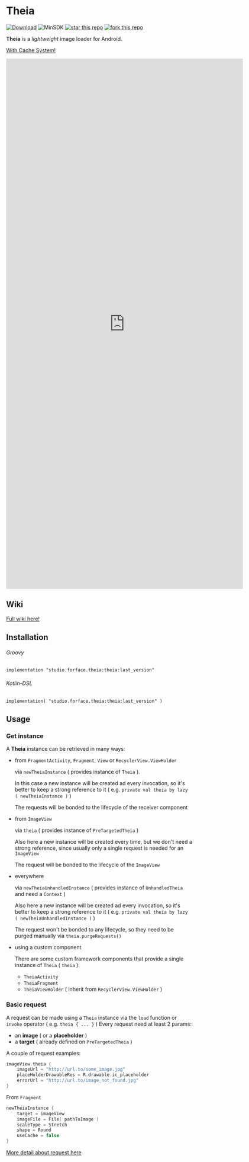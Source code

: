 # Theia

[![Download](https://api.bintray.com/packages/4face/Theia/studio.forface.theia/images/download.svg)](https://bintray.com/4face/Theia/studio.forface.theia/_latestVersion)  ![MinSDK](https://img.shields.io/badge/MinSDK-14-f44336.svg)  [![star this repo](http://githubbadges.com/star.svg?user=4face-studi0&repo=Theia&style=flat&color=fff&background=4caf50)](https://github.com/4face-studi0/Theia)  [![fork this repo](http://githubbadges.com/fork.svg?user=4face-studi0&repo=Theia&style=flat&color=fff&background=4caf50)](https://github.com/4face-studi0/Theia/fork)

**Theia** is a *lightweight* image loader for Android.

<u>With Cache System!</u>

<iframe src='https://gfycat.com/ifr/HiddenOblongAlaskanmalamute' frameborder='0' scrolling='no' allowfullscreen width='640' height='1432'></iframe>

## Wiki
[Full wiki here!](https://github.com/4face-studi0/Theia/wiki)

## Installation 

###### Groovy

`implementation "studio.forface.theia:theia:last_version"`

###### Kotlin-DSL

`implementation( "studio.forface.theia:theia:last_version" )`

## Usage

### Get instance
A **Theia** instance can be retrieved in many ways:

* from `FragmentActivity`, `Fragment`, `View` or `RecyclerView.ViewHolder`

  via `newTheiaInstance` ( provides instance of `Theia` ).

  In this case a new instance will be created ad every invocation, so it's better to keep a strong reference to it ( e.g. `private val theia by lazy ( newTheiaInstance )` )

  The requests will be bonded to the lifecycle of the receiver component

* from `ImageView`

  via `theia` ( provides instance of `PreTargetedTheia` )

  Also here a new instance will be created every time, but we don't need a strong reference, since usually only a single request is needed for an `ImageView`

  The request will be bonded to the lifecycle of the `ImageView`

* everywhere

  via `newTheiaUnhandledInstance` ( provides instance of `UnhandledTheia` and need a `Context` )

  Also here a new instance will be created ad every invocation, so it's better to keep a strong reference to it ( e.g. `private val theia by lazy ( newTheiaUnhandledInstance )` )

  The request won't be bonded to any lifecycle, so they need to be purged manually via `theia.purgeRequests()`

* using a custom component

  There are some custom framework components that provide a single instance of `Theia` ( `theia` ):

   * `TheiaActivity`
   * `TheiaFragment`
   * `TheiaViewHolder` ( inherit from `RecyclerView.ViewHolder` )

### Basic request
A request can be made using a `Theia` instance via the `load` function or `invoke` operator ( e.g. `theia { ... }` )
Every request need at least 2 params:
* an **image** ( or a **placeholder** )
* a **target** ( already defined on `PreTargetedTheia` )

A couple of request examples:
```kotlin
imageView.theia {
    imageUrl = "http://url.to/some_image.jpg"
    placeHolderDrawableRes = R.drawable.ic_placeholder
    errorUrl = "http://url.to/image_not_found.jpg"
}
```
From `Fragment`
```kotlin
newTheiaInstance {
    target = imageView
    imageFile = File( pathToImage )
    scaleType = Stretch
    shape = Round
    useCache = false
}
```
[More detail about request here](https://github.com/4face-studi0/Theia/wiki/Request-params)
